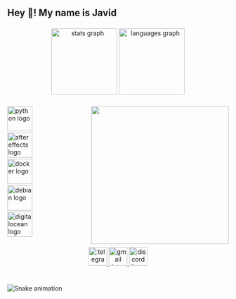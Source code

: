 <h2 align="left">Hey 👋! My name is Javid</h2>

###

<div align="center">
  <img src="https://github-readme-stats.vercel.app/api?username=NextGen-Clouds&hide_title=false&hide_rank=false&show_icons=true&include_all_commits=true&count_private=true&disable_animations=false&theme=dracula&locale=en&hide_border=false" height="150" alt="stats graph"  />
  <img src="https://github-readme-stats.vercel.app/api/top-langs?username=NextGen-Clouds&locale=en&hide_title=false&layout=compact&card_width=320&langs_count=5&theme=dracula&hide_border=false" height="150" alt="languages graph"  />
</div>

###

<img align="right" height="313" src="https://media1.giphy.com/media/v1.Y2lkPTc5MGI3NjExdGh6NXE2cTFjenhwNDdjdXRmamExMjl2ZWNyZ2syZGlza2Rlems5aSZlcD12MV9pbnRlcm5hbF9naWZfYnlfaWQmY3Q9Zw/MI9vTrc4TUvII/giphy.gif"  />

###

<div align="left">
  <img src="https://cdn.jsdelivr.net/gh/devicons/devicon/icons/python/python-plain.svg" height="57" alt="python logo"  />
  <img width="80" />
  <img src="https://cdn.jsdelivr.net/gh/devicons/devicon/icons/aftereffects/aftereffects-original.svg" height="57" alt="aftereffects logo"  />
  <img width="80" />
  <img src="https://cdn.jsdelivr.net/gh/devicons/devicon/icons/docker/docker-plain-wordmark.svg" height="57" alt="docker logo"  />
  <img width="80" />
  <img src="https://cdn.jsdelivr.net/gh/devicons/devicon/icons/debian/debian-original.svg" height="57" alt="debian logo"  />
  <img width="80" />
  <img src="https://cdn.jsdelivr.net/gh/devicons/devicon/icons/digitalocean/digitalocean-original.svg" height="57" alt="digitalocean logo"  />
</div>

###

<div align="center">
  <a href="https://t.me/NwayZ" target="_blank">
    <img src="https://img.shields.io/static/v1?message=Telegram&logo=telegram&label=&color=2CA5E0&logoColor=white&labelColor=&style=for-the-badge" height="42" alt="telegram logo"  />
  </a>
  <a href="nwayzrj@gmail.com" target="_blank">
    <img src="https://img.shields.io/static/v1?message=Gmail&logo=gmail&label=&color=D14836&logoColor=white&labelColor=&style=for-the-badge" height="42" alt="gmail logo"  />
  </a>
  <a href="#nwayz007" target="_blank">
    <img src="https://img.shields.io/static/v1?message=Discord&logo=discord&label=&color=7289DA&logoColor=white&labelColor=&style=for-the-badge" height="42" alt="discord logo"  />
  </a>
</div>

###

<br clear="both">

<img src="https://raw.githubusercontent.com/NextGen-Clouds/NextGen-Clouds/output/snake.svg" alt="Snake animation" />

###
